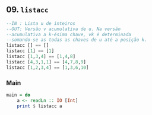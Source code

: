 ## 09. `listacc`
```hs
--IN : Lista u de inteiros
--OUT: Versão v acumulativa de u. Na versão
--acumulativa a k-ésima chave, vk é determinada
--somando-se as todas as chaves de u até a posição k.
listacc [] == []
listacc [1] == [1]
listacc [1,3,4] == [1,4,8]
listacc [4,3,1,1] == [4,7,8,9]
listacc [1,2,3,4] == [1,3,6,10]
```


<!--MAIN_BEGIN-->
### Main
```hs
main = do
    a <- readLn :: IO [Int]
    print $ listacc a

```
<!--MAIN_END-->
